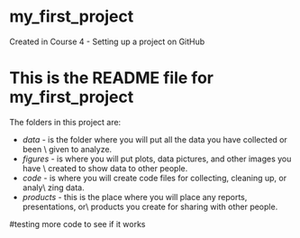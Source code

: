 # my_first_project
Created in Course 4 - Setting up a project on GitHub

# This is the README file for my_first_project
The folders in this project are:

*	_data_ - is the folder where you will put all the data you have collected or been \ given to analyze.
*	_figures_ - is where you will put plots, data pictures, and other images you have \ created to show data to other people.
*	_code_ - is where you will create code files for collecting, cleaning up, or analy\ zing data.
*	_products_ - this is the place where you will place any reports, presentations, or\ products you create for sharing with other people.

#testing more code to see if it works
